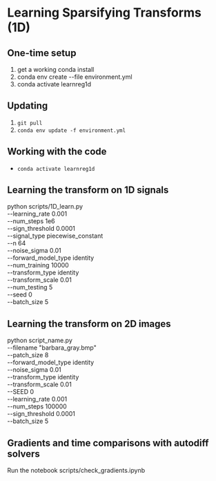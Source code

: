 # Learning Sparsifying Transforms (1D)

## One-time setup
1. get a working conda install
1. conda env create --file environment.yml
1. conda activate learnreg1d

## Updating
1. `git pull`
1. `conda env update -f environment.yml`

## Working with the code
* `conda activate learnreg1d`

## Learning the transform on 1D signals
python scripts/1D_learn.py \
  --learning_rate 0.001 \
  --num_steps 1e6 \
  --sign_threshold 0.0001 \
  --signal_type piecewise_constant \
  --n 64 \
  --noise_sigma 0.01 \
  --forward_model_type identity \
  --num_training 10000 \
  --transform_type identity \
  --transform_scale 0.01 \
  --num_testing 5 \
  --seed 0 \
  --batch_size 5

## Learning the transform on 2D images
  
python script_name.py \
  --filename "barbara_gray.bmp" \
  --patch_size 8 \
  --forward_model_type identity \
  --noise_sigma 0.01 \
  --transform_type identity \
  --transform_scale 0.01 \
  --SEED 0 \
  --learning_rate 0.001 \
  --num_steps 100000 \
  --sign_threshold 0.0001 \
  --batch_size 5


## Gradients and time comparisons with autodiff solvers

Run the notebook scripts/check_gradients.ipynb



